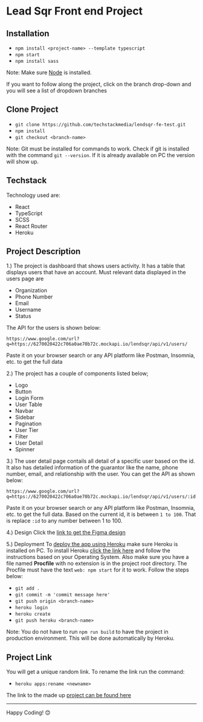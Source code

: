 # Lead Sqr Front end Project
## Installation
 - `npm install <project-name> --template typescript`
 - `npm start`
 - `npm install sass`

Note: Make sure [Node](https://nodejs.org/en/) is installed.

If you want to follow along the project, click on the branch drop-down and you will see a list of dropdown branches

## Clone Project
 - `git clone https://github.com/techstackmedia/lendsqr-fe-test.git`
 - `npm install`
 - `git checkout <branch-name>`

Note: Git must be installed for commands to work. Check if git is installed with the command `git --version`. If it is already available on PC the version will show up.

## Techstack
Technology used are:
 - React
 - TypeScript
 - SCSS
 - React Router
 - Heroku

## Project Description

1.) The project is dashboard that shows users activity. It has a table that displays users that have an account. Must relevant data displayed in the users page are
 - Organization
 - Phone Number
 - Email
 - Username
 - Status

The API for the users is shown below:

```
https://www.google.com/url?q=https://6270020422c706a0ae70b72c.mockapi.io/lendsqr/api/v1/users/
```

Paste it on your browser search or any API platform like Postman, Insomnia, etc. to get the full data

2.) The project has a couple of components listed below;
 - Logo
 - Button
 - Login Form
 - User Table
 - Navbar
 - Sidebar
 - Pagination
 - User Tier
 - Filter
 - User Detail
 - Spinner

3.) The user detail page contails all detail of a specific user based on the id. It also has detailed information of the guarantor like the name, phone number, email, and relationship with the user. You can get the API as shown below:
 ```
https://www.google.com/url?q=https://6270020422c706a0ae70b72c.mockapi.io/lendsqr/api/v1/users/:id
```
Paste it on your browser search or any API platform like Postman, Insomnia, etc. to get the full data.
Based on the current id, it is between `1 to 100`. That is replace `:id` to any number between 1 to 100.

4.) Design
Click the [link to get the Figma design](https://www.google.com/url?q=https://www.figma.com/file/ZKILoCoIoy1IESdBpq3GNC/Frontend&sa=D&source=editors&ust=1673861562837685&usg=AOvVaw13_5gDNbAIEaae_KDWvVyu)
 
5.) Deployment
To [deploy the app using Heroku](https://www.heroku.com/nodejs) make sure Heroku is installed on PC. To install Heroku [click the link here](https://devcenter.heroku.com/articles/heroku-cli) and follow the instructions based on your Operating System. Also make sure you have a file named **Procfile** with no extension is in the project root directory. The Procfile must have the text `web: npm start` for it to work. Follow the steps below:
 - `git add .`
 - `git commit -m 'commit message here'`
 - `git push origin <branch-name>`
 - `heroku login`
 - `heroku create`
 - `git push heroku <branch-name>`

Note: You do not have to run `npm run build` to have the project in production environment. This will be done automatically by Heroku.

## Project Link
You will get a unique random link. To rename the link run the command:
- `heroku apps:rename <newname>`

The link to the made up [project can be found here](https://bello-osagie-lendsqr-fe-test.herokuapp.com/)

---

Happy Coding! 😊
